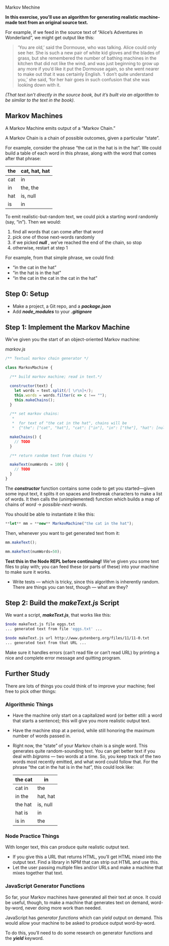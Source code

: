 Markov Mechine

**In this exercise, you’ll use an algorithm for generating realistic machine-made text from an original source text.**

For example, if we feed in the source text of “Alice’s Adventures in Wonderland”, we might get output like this:

> ‘You are old,’ said the Dormouse, who was talking. Alice could only see her. She is such a new pair of white kid gloves and the blades of grass, but she remembered the number of bathing machines in the kitchen that did not like the wind, and was just beginning to grow up any more if you’d like it put the Dormouse again, so she went nearer to make out that it was certainly English. ‘I don’t quite understand you,’ she said, ‘for her hair goes in such confusion that she was looking down with it.
> 

*(That text isn’t directly in the source book, but it’s built via an algorithm to be similar to the text in the book).*

## **Markov Machines**

A Markov Machine emits output of a “Markov Chain.”

A Markov Chain is a chain of possible outcomes, given a particular “state”.

For example, consider the phrase “the cat in the hat is in the hat”. We could build a table of each word in this phrase, along with the word that comes after that phrase:

| the | cat, hat, hat |
| --- | --- |
| cat | in |
| in | the, the |
| hat | is, null |
| is | in |

To emit realistic-but-random text, we could pick a starting word randomly (say, “in”). Then we would:

1. find all words that can come after that word
2. pick one of those next-words randomly
3. if we picked ***null*** , we’ve reached the end of the chain, so stop
4. otherwise, restart at step 1

For example, from that simple phrase, we could find:

- “in the cat in the hat”
- “in the hat is in the hat”
- “in the cat in the cat in the cat in the hat”

## **Step 0: Setup**

- Make a project, a Git repo, and a ***package.json***
- Add ***node_modules*** to your ***.gitignore***

## **Step 1: Implement the Markov Machine**

We’ve given you the start of an object-oriented Markov machine:

*markov.js*

```jsx
/** Textual markov chain generator */

class MarkovMachine {

  /** build markov machine; read in text.*/

  constructor(text) {
    let words = text.split(/[ \r\n]+/);
    this.words = words.filter(c => c !== "");
    this.makeChains();
  }

  /** set markov chains:
   *
   *  for text of "the cat in the hat", chains will be
   *  {"the": ["cat", "hat"], "cat": ["in"], "in": ["the"], "hat": [null]} */

  makeChains() {
    // TODO
  }

  /** return random text from chains */

  makeText(numWords = 100) {
    // TODO
  }
}
```

The ***constructor*** function contains some code to get you started—given some input text, it splits it on spaces and linebreak characters to make a list of words. It then calls the (unimplemented) function which builds a map of chains of *word* → *possible-next-words*.

You should be able to instantiate it like this:

```jsx
**let** mm = **new** MarkovMachine("the cat in the hat");
```

Then, whenever you want to get generated text from it:

```jsx
mm.makeText();

mm.makeText(numWords=50);
```

**Test this in the Node REPL before continuing!** We’ve given you some text files to play with; you can feed these (or parts of these) into your machine to make sure it works.

- Write tests — which is tricky, since this algorithm is inherently random. There are things you can test, though — what are they?

## **Step 2: Build the *makeText.js* Script**

We want a script, ***makeText.js***, that works like this:

```bash
$node makeText.js file eggs.txt
... generated text from file 'eggs.txt' ...

$node makeText.js url http://www.gutenberg.org/files/11/11-0.txt
... generated text from that URL ...

```

Make sure it handles errors (can’t read file or can’t read URL) by printing a nice and complete error message and quitting program.

## **Further Study**

There are lots of things you could think of to improve your machine; feel free to pick other things:

### **Algorithmic Things**

- Have the machine only start on a capitalized word (or better still: a word that starts a sentence); this will give you more realistic output text.
- Have the machine stop at a period, while still honoring the maximum number of words passed in.
- Right now, the “state” of your Markov chain is a single word. This generates quite random-sounding text. You can get better text if you deal with *bigrams* — two words at a time. So, you keep track of the two words most recently emitted, and what word could follow that. For the phrase “the cat in the hat is in the hat”, this could look like:
    
    
    | the cat | in |
    | --- | --- |
    | cat in | the |
    | in the | hat, hat |
    | the hat | is, null |
    | hat is | in |
    | is in | the |

### **Node Practice Things**

With longer text, this can produce quite realistic output text.

- If you give this a URL that returns HTML, you’ll get HTML mixed into the output text. Find a library in NPM that can strip out HTML and use this.
- Let the user passing multiple files and/or URLs and make a machine that mixes together that text.

### **JavaScript Generator Functions**

So far, your Markov machines have generated all their text at once. It could be useful, though, to make a machine that generates text on demand, word-by-word, never doing more work than needed.

JavaScript has *generator functions* which can *yield* output on demand. This would allow your machine to be asked to produce output word-by-word.

To do this, you’ll need to do some research on generator functions and the ***yield*** keyword.
